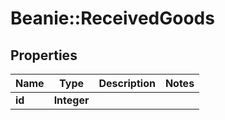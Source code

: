 # Beanie::ReceivedGoods

## Properties
Name | Type | Description | Notes
------------ | ------------- | ------------- | -------------
**id** | **Integer** |  | 


